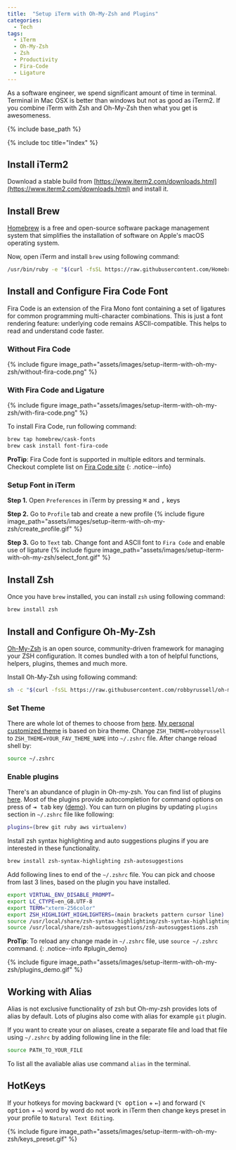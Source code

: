 ```yaml
---
title:  "Setup iTerm with Oh-My-Zsh and Plugins"
categories: 
  - Tech
tags:
  - iTerm
  - Oh-My-Zsh
  - Zsh
  - Productivity
  - Fira-Code
  - Ligature
---
```


As a software engineer, we spend significant amount of time in terminal. Terminal in Mac OSX is better than 
windows but not as good as iTerm2. If you combine iTerm with Zsh and Oh-My-Zsh then what you get is awesomeness.

{% include base_path %}

{% include toc title="Index" %}

## Install iTerm2

Download a stable build from [https://www.iterm2.com/downloads.html](https://www.iterm2.com/downloads.html) and install it.

## Install Brew

[Homebrew](https://brew.sh/) is a free and open-source software package management system that simplifies the 
installation of software on Apple's macOS operating system.

Now, open iTerm and install `brew` using following command:

```bash
/usr/bin/ruby -e "$(curl -fsSL https://raw.githubusercontent.com/Homebrew/install/master/install)"
```

## Install and Configure Fira Code Font

Fira Code is an extension of the Fira Mono font containing a set of ligatures for common programming multi-character combinations. 
This is just a font rendering feature: underlying code remains ASCII-compatible. This helps to read and understand code faster.

### Without Fira Code

{% include figure image_path="assets/images/setup-iterm-with-oh-my-zsh/without-fira-code.png" %}

### With Fira Code and Ligature

{% include figure image_path="assets/images/setup-iterm-with-oh-my-zsh/with-fira-code.png" %}

To install Fira Code, run following command:

```bash
brew tap homebrew/cask-fonts
brew cask install font-fira-code
```

**ProTip**: Fira Code font is supported in multiple editors and terminals. Checkout complete list on [Fira Code site](https://github.com/tonsky/FiraCode)
{: .notice--info}

### Setup Font in iTerm

**Step 1.** Open `Preferences` in iTerm by pressing <kbd>⌘</kbd> and <kbd>,</kbd> keys

**Step 2.** Go to `Profile` tab and create a new profile
  {% include figure image_path="assets/images/setup-iterm-with-oh-my-zsh/create_profile.gif" %}

**Step 3.** Go to `Text` tab. Change font and ASCII font to `Fira Code` and enable use of ligature
  {% include figure image_path="assets/images/setup-iterm-with-oh-my-zsh/select_font.gif" %}

## Install Zsh

Once you have `brew` installed, you can install `zsh` using following command:

```bash
brew install zsh
```

## Install and Configure Oh-My-Zsh

[Oh-My-Zsh](http://ohmyz.sh/) is an open source, community-driven framework for managing your ZSH configuration. 
It comes bundled with a ton of helpful functions, helpers, plugins, themes and much more.

Install Oh-My-Zsh using following command:
```bash
sh -c "$(curl -fsSL https://raw.githubusercontent.com/robbyrussell/oh-my-zsh/master/tools/install.sh)"
```

### Set Theme

There are whole lot of themes to choose from [here](https://github.com/robbyrussell/oh-my-zsh/wiki/Themes). [My personal customized theme](https://github.com/Ritesh-Yadav/Ritesh-Yadav.github.io/blob/master/ritz.zsh-theme) is based on bira theme.
Change `ZSH_THEME=robbyrussell` to `ZSH_THEME=YOUR_FAV_THEME_NAME` into `~/.zshrc` file. After change reload shell by:

```bash
source ~/.zshrc
```

### Enable plugins

There's an abundance of plugin in Oh-my-zsh. You can find list of plugins [here](https://github.com/robbyrussell/oh-my-zsh/wiki/Plugins).
Most of the plugins provide autocompletion for command options on press of <kbd>⇥ tab</kbd> key ([demo](#plugin_demo)). You can turn on plugins by updating `plugins` section in `~/.zshrc` file like following:

```bash
plugins=(brew git ruby aws virtualenv)
```

Install zsh syntax highlighting and auto suggestions plugins if you are interested in these functionality.

```bash
brew install zsh-syntax-highlighting zsh-autosuggestions
```

Add following lines to end of the `~/.zshrc` file. You can pick and choose from last 3 lines, based on the plugin you have installed.

```bash
export VIRTUAL_ENV_DISABLE_PROMPT=
export LC_CTYPE=en_GB.UTF-8
export TERM="xterm-256color"
export ZSH_HIGHLIGHT_HIGHLIGHTERS=(main brackets pattern cursor line)
source /usr/local/share/zsh-syntax-highlighting/zsh-syntax-highlighting.zsh
source /usr/local/share/zsh-autosuggestions/zsh-autosuggestions.zsh
```

**ProTip**: To reload any change made in `~/.zshrc` file, use `source ~/.zshrc` command.
{: .notice--info #plugin_demo}

{% include figure image_path="assets/images/setup-iterm-with-oh-my-zsh/plugins_demo.gif" %}

## Working with Alias

Alias is not exclusive functionality of zsh but Oh-my-zsh provides lots of alias by default. Lots of plugins also come with alias for example `git` plugin.

If you want to create your on aliases, create a separate file and load that file using `~/.zshrc` by adding following line in the file:

```bash
source PATH_TO_YOUR_FILE
```

To list all the avaliable alias use command `alias` in the terminal.

## HotKeys

If your hotkeys for moving backward (<kbd>⌥ option</kbd> + <kbd>←</kbd>) and forward (<kbd>⌥ option</kbd> + <kbd>→</kbd>) word by word do not work in iTerm then change keys preset in your profile to `Natural Text Editing`.

{% include figure image_path="assets/images/setup-iterm-with-oh-my-zsh/keys_preset.gif" %}
